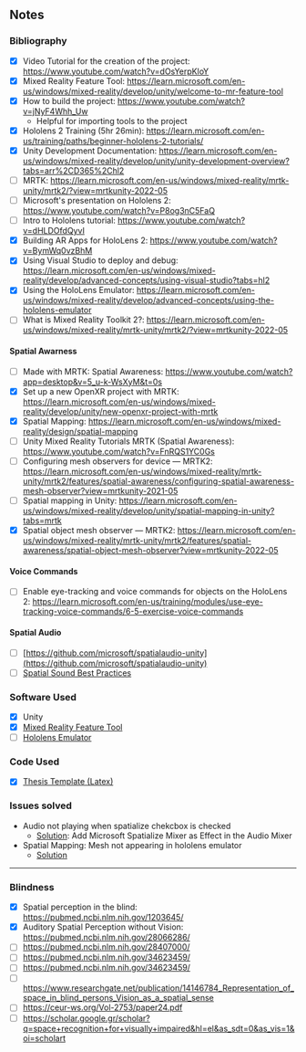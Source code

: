 ## Notes
### Bibliography
- [x] Video Tutorial for the creation of the project: https://www.youtube.com/watch?v=dOsYerpKloY
- [x] Mixed Reality Feature Tool: https://learn.microsoft.com/en-us/windows/mixed-reality/develop/unity/welcome-to-mr-feature-tool
- [x] How to build the project: https://www.youtube.com/watch?v=jNyF4Whh_Uw
  - Helpful for importing tools to the project
- [x] Hololens 2 Training (5hr 26min): https://learn.microsoft.com/en-us/training/paths/beginner-hololens-2-tutorials/
- [x] Unity Development Documentation: https://learn.microsoft.com/en-us/windows/mixed-reality/develop/unity/unity-development-overview?tabs=arr%2CD365%2Chl2
- [ ] MRTK: https://learn.microsoft.com/en-us/windows/mixed-reality/mrtk-unity/mrtk2/?view=mrtkunity-2022-05
- [ ] Microsoft's presentation on Hololens 2: https://www.youtube.com/watch?v=P8og3nC5FaQ
- [ ] Intro to Hololens tutorial: https://www.youtube.com/watch?v=dHLDOfdQyvI
- [x] Building AR Apps for HoloLens 2: https://www.youtube.com/watch?v=BymWq0vzBhM
- [x] Using Visual Studio to deploy and debug: https://learn.microsoft.com/en-us/windows/mixed-reality/develop/advanced-concepts/using-visual-studio?tabs=hl2
- [x] Using the HoloLens Emulator: https://learn.microsoft.com/en-us/windows/mixed-reality/develop/advanced-concepts/using-the-hololens-emulator
- [ ] What is Mixed Reality Toolkit 2?: https://learn.microsoft.com/en-us/windows/mixed-reality/mrtk-unity/mrtk2/?view=mrtkunity-2022-05

#### Spatial Awarness
- [ ] Made with MRTK: Spatial Awareness: https://www.youtube.com/watch?app=desktop&v=5_u-k-WsXyM&t=0s
- [x] Set up a new OpenXR project with MRTK: https://learn.microsoft.com/en-us/windows/mixed-reality/develop/unity/new-openxr-project-with-mrtk
- [x] Spatial Mapping: https://learn.microsoft.com/en-us/windows/mixed-reality/design/spatial-mapping
- [ ] Unity Mixed Reality Tutorials MRTK (Spatial Awareness): https://www.youtube.com/watch?v=FnRQS1YC0Gs
- [ ] Configuring mesh observers for device — MRTK2: https://learn.microsoft.com/en-us/windows/mixed-reality/mrtk-unity/mrtk2/features/spatial-awareness/configuring-spatial-awareness-mesh-observer?view=mrtkunity-2021-05
- [ ] Spatial mapping in Unity: https://learn.microsoft.com/en-us/windows/mixed-reality/develop/unity/spatial-mapping-in-unity?tabs=mrtk
- [x] Spatial object mesh observer — MRTK2: https://learn.microsoft.com/en-us/windows/mixed-reality/mrtk-unity/mrtk2/features/spatial-awareness/spatial-object-mesh-observer?view=mrtkunity-2022-05

#### Voice Commands
- [ ] Enable eye-tracking and voice commands for objects on the HoloLens 2: https://learn.microsoft.com/en-us/training/modules/use-eye-tracking-voice-commands/6-5-exercise-voice-commands

#### Spatial Audio
- [ ] [https://github.com/microsoft/spatialaudio-unity](https://github.com/microsoft/spatialaudio-unity)
- [ ] [Spatial Sound Best Practices](https://learn.microsoft.com/en-us/windows/mixed-reality/design/spatial-sound-design)

### Software Used
- [x] Unity
- [x] [Mixed Reality Feature Tool](https://www.microsoft.com/en-us/download/details.aspx?id=102778)
- [ ] [Hololens Emulator](https://learn.microsoft.com/en-us/windows/mixed-reality/develop/advanced-concepts/using-the-hololens-emulator)

### Code Used
- [x] [Thesis Template (Latex)](https://github.com/eparon/ece-upatras-thesis-template)

### Issues solved
- Audio not playing when spatialize chekcbox is checked
  - [Solution](https://github.com/microsoft/MixedRealityToolkit-Unity/discussions/11334): Add Microsoft Spatialize Mixer as Effect in the Audio Mixer
- Spatial Mapping: Mesh not appearing in hololens emulator
  - [Solution](https://github.com/microsoft/MixedRealityToolkit-Unity/issues/10417)

---

### Blindness
- [x] Spatial perception in the blind: https://pubmed.ncbi.nlm.nih.gov/1203645/
- [x] Auditory Spatial Perception without Vision: https://pubmed.ncbi.nlm.nih.gov/28066286/
- [ ] https://pubmed.ncbi.nlm.nih.gov/28407000/
- [ ] https://pubmed.ncbi.nlm.nih.gov/34623459/
- [ ] https://pubmed.ncbi.nlm.nih.gov/34623459/
- [ ] https://www.researchgate.net/publication/14146784_Representation_of_space_in_blind_persons_Vision_as_a_spatial_sense
- [ ] https://ceur-ws.org/Vol-2753/paper24.pdf
- [ ] https://scholar.google.gr/scholar?q=space+recognition+for+visually+impaired&hl=el&as_sdt=0&as_vis=1&oi=scholart